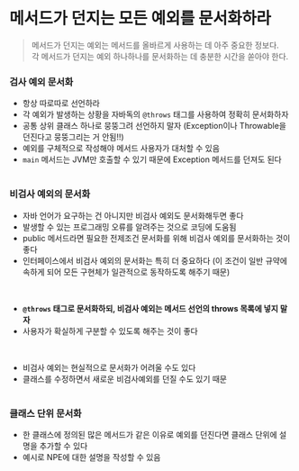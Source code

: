 # 메서드가 던지는 모든 예외를 문서화하라

> 메서드가 던지는 예외는 메서드를 올바르게 사용하는 데 아주 중요한 정보다.  
> 각 메서드가 던지는 예외 하나하나를 문서화하는 데 충분한 시간을 쏟아야 한다.


### 검사 예외 문서화
- 항상 따로따로 선언하라
- 각 예외가 발생하는 상황을 자바독의 `@throws` 태그를 사용하여 정확히 문서화하자
- 공통 상위 클래스 하나로 뭉뚱그려 선언하지 말자 (Exception이나 Throwable을 던진다고 뭉뚱그리는 거 안됨!!)
- 예외를 구체적으로 작성해야 메서드 사용자가 대처할 수 있음
- `main` 메서드는 JVM만 호출할 수 있기 때문에 Exception 메서드를 던져도 된다

#
### 비검사 예외의 문서화
- 자바 언어가 요구하는 건 아니지만 비검사 예외도 문서화해두면 좋다
- 발생할 수 있는 프로그래밍 오류를 알려주는 것으로 코딩에 도움됨
- public 메서드라면 필요한 전제조건 문서화를 위해 비검사 예외를 문서화하는 것이 좋다
- 인터페이스에서 비검사 예외의 문서화는 특히 더 중요하다 (이 조건이 일반 규약에 속하게 되어 모든 구현체가 일관적으로 동작하도록 해주기 때문)

<br>

- __`@throws` 태그로 문서화하되, 비검사 예외는 메서드 선언의 throws 목록에 넣지 말자__
- 사용자가 확실하게 구분할 수 있도록 해주는 것이 좋다

<br>

- 비검사 예외는 현실적으로 문서화가 어려울 수도 있다
- 클래스를 수정하면서 새로운 비검사예외를 던질 수도 있기 때문

#
### 클래스 단위 문서화
- 한 클래스에 정의된 많은 메서드가 같은 이유로 예외를 던진다면 클래스 단위에 설명을 추가할 수 있다
- 예시로 NPE에 대한 설명을 작성할 수 있음
